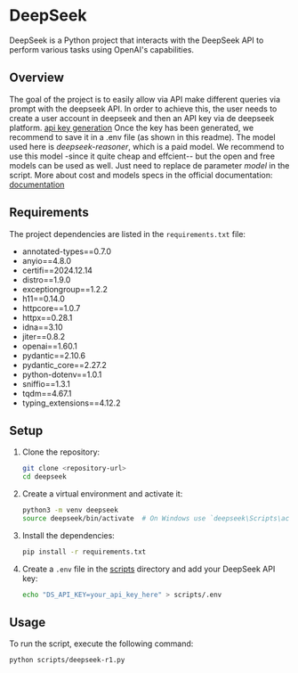 # DeepSeek

DeepSeek is a Python project that interacts with the DeepSeek API to perform various tasks using OpenAI's capabilities.

## Overview
The goal of the project is to easily allow via API make different queries via prompt with the deepseek API.
In order to achieve this, the user needs to create a user account in deepseek  and then an API key via de deepseek platform.
[api key generation](https://platform.deepseek.com/api_keys)
Once the key has been generated, we recommend to save it in a .env file (as shown in this readme).
The model used here is *deepseek-reasoner*, which is a paid model. We recommend to use this model -since it quite cheap and effcient-- but the open and free models can be used as well. Just need to replace de parameter *model* in the script. More about cost and models specs in the official documentation:
[documentation](https://api-docs.deepseek.com/guides/reasoning_model)

## Requirements

The project dependencies are listed in the `requirements.txt` file:

- annotated-types==0.7.0
- anyio==4.8.0
- certifi==2024.12.14
- distro==1.9.0
- exceptiongroup==1.2.2
- h11==0.14.0
- httpcore==1.0.7
- httpx==0.28.1
- idna==3.10
- jiter==0.8.2
- openai==1.60.1
- pydantic==2.10.6
- pydantic_core==2.27.2
- python-dotenv==1.0.1
- sniffio==1.3.1
- tqdm==4.67.1
- typing_extensions==4.12.2

## Setup

1. Clone the repository:
    ```sh
    git clone <repository-url>
    cd deepseek
    ```

2. Create a virtual environment and activate it:
    ```sh
    python3 -m venv deepseek
    source deepseek/bin/activate  # On Windows use `deepseek\Scripts\activate`
    ```

3. Install the dependencies:
    ```sh
    pip install -r requirements.txt
    ```

4. Create a `.env` file in the [scripts](http://_vscodecontentref_/4) directory and add your DeepSeek API key:
    ```sh
    echo "DS_API_KEY=your_api_key_here" > scripts/.env
    ```

## Usage

To run the script, execute the following command:
```sh
python scripts/deepseek-r1.py

